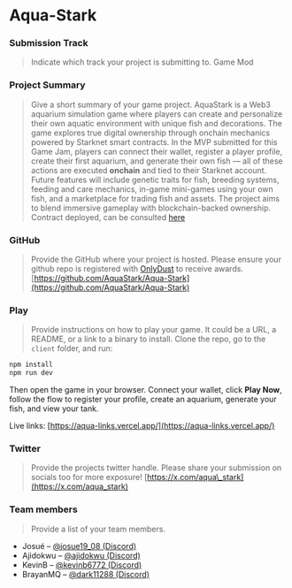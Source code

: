 # Aqua-Stark

### Submission Track

> Indicate which track your project is submitting to.
> Game Mod

### Project Summary

> Give a short summary of your game project.
> AquaStark is a Web3 aquarium simulation game where players can create and personalize their own aquatic environment with unique fish and decorations. The game explores true digital ownership through onchain mechanics powered by Starknet smart contracts. In the MVP submitted for this Game Jam, players can connect their wallet, register a player profile, create their first aquarium, and generate their own fish — all of these actions are executed **onchain** and tied to their Starknet account.
> Future features will include genetic traits for fish, breeding systems, feeding and care mechanics, in-game mini-games using your own fish, and a marketplace for trading fish and assets. The project aims to blend immersive gameplay with blockchain-backed ownership. Contract deployed, can be consulted [here](https://sepolia.voyager.online/contract/0x02763e303122360ac44ec42deb128330d46a4dd23356c13942535b76aa997675)

### GitHub

> Provide the GitHub where your project is hosted. Please ensure your github repo is registered with [OnlyDust](https://app.onlydust.com/p/create) to receive awards.
> [https://github.com/AquaStark/Aqua-Stark](https://github.com/AquaStark/Aqua-Stark)

### Play

> Provide instructions on how to play your game. It could be a URL, a README, or a link to a binary to install.
> Clone the repo, go to the `client` folder, and run:

```bash
npm install  
npm run dev  
```

Then open the game in your browser. Connect your wallet, click **Play Now**, follow the flow to register your profile, create an aquarium, generate your fish, and view your tank.

Live links:
[https://aqua-links.vercel.app/](https://aqua-links.vercel.app/)

### Twitter

> Provide the projects twitter handle. Please share your submission on socials too for more exposure!
> [https://x.com/aqua\_stark](https://x.com/aqua_stark)

### Team members

> Provide a list of your team members.

* Josué – [@josue19\_08 (Discord)](https://github.com/Josue19-08)
* Ajidokwu – [@ajidokwu (Discord)](https://github.com/aji70)
* KevinB – [@kevinb6772 (Discord)](https://github.com/KevinMB0220)
* BrayanMQ – [@dark11288 (Discord)](https://github.com/BrayanMQ)
